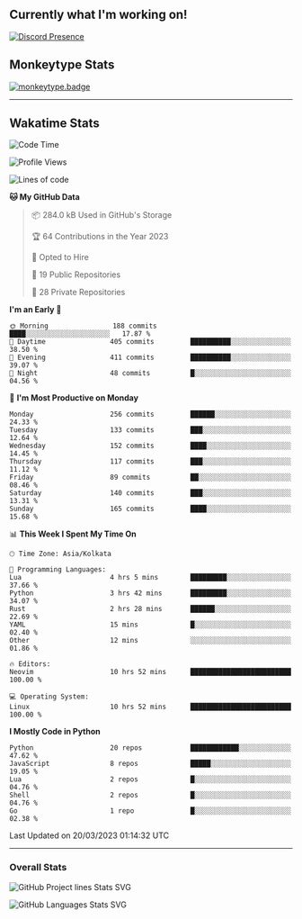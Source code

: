 ## Currently what I'm working on!
[![Discord Presence](https://lanyard.cnrad.dev/api/534981034400284712)](https://discord.com/users/534981034400284712)

## Monkeytype Stats
[![monkeytype.badge]][monkeytype]

---

## Wakatime Stats
<!--START_SECTION:waka-->
![Code Time](http://img.shields.io/badge/Code%20Time-590%20hrs%2057%20mins-blue)

![Profile Views](http://img.shields.io/badge/Profile%20Views-16-blue)

![Lines of code](https://img.shields.io/badge/From%20Hello%20World%20I%27ve%20Written-3.4%20million%20lines%20of%20code-blue)

**🐱 My GitHub Data** 

> 📦 284.0 kB Used in GitHub's Storage 
 > 
> 🏆 64 Contributions in the Year 2023
 > 
> 💼 Opted to Hire
 > 
> 📜 19 Public Repositories 
 > 
> 🔑 28 Private Repositories 
 > 
**I'm an Early 🐤** 

```text
🌞 Morning                188 commits         ████░░░░░░░░░░░░░░░░░░░░░   17.87 % 
🌆 Daytime                405 commits         ██████████░░░░░░░░░░░░░░░   38.50 % 
🌃 Evening                411 commits         ██████████░░░░░░░░░░░░░░░   39.07 % 
🌙 Night                  48 commits          █░░░░░░░░░░░░░░░░░░░░░░░░   04.56 % 
```
📅 **I'm Most Productive on Monday** 

```text
Monday                   256 commits         ██████░░░░░░░░░░░░░░░░░░░   24.33 % 
Tuesday                  133 commits         ███░░░░░░░░░░░░░░░░░░░░░░   12.64 % 
Wednesday                152 commits         ████░░░░░░░░░░░░░░░░░░░░░   14.45 % 
Thursday                 117 commits         ███░░░░░░░░░░░░░░░░░░░░░░   11.12 % 
Friday                   89 commits          ██░░░░░░░░░░░░░░░░░░░░░░░   08.46 % 
Saturday                 140 commits         ███░░░░░░░░░░░░░░░░░░░░░░   13.31 % 
Sunday                   165 commits         ████░░░░░░░░░░░░░░░░░░░░░   15.68 % 
```


📊 **This Week I Spent My Time On** 

```text
🕑︎ Time Zone: Asia/Kolkata

💬 Programming Languages: 
Lua                      4 hrs 5 mins        █████████░░░░░░░░░░░░░░░░   37.66 % 
Python                   3 hrs 42 mins       █████████░░░░░░░░░░░░░░░░   34.07 % 
Rust                     2 hrs 28 mins       ██████░░░░░░░░░░░░░░░░░░░   22.69 % 
YAML                     15 mins             █░░░░░░░░░░░░░░░░░░░░░░░░   02.40 % 
Other                    12 mins             ░░░░░░░░░░░░░░░░░░░░░░░░░   01.86 % 

🔥 Editors: 
Neovim                   10 hrs 52 mins      █████████████████████████   100.00 % 

💻 Operating System: 
Linux                    10 hrs 52 mins      █████████████████████████   100.00 % 
```

**I Mostly Code in Python** 

```text
Python                   20 repos            ████████████░░░░░░░░░░░░░   47.62 % 
JavaScript               8 repos             █████░░░░░░░░░░░░░░░░░░░░   19.05 % 
Lua                      2 repos             █░░░░░░░░░░░░░░░░░░░░░░░░   04.76 % 
Shell                    2 repos             █░░░░░░░░░░░░░░░░░░░░░░░░   04.76 % 
Go                       1 repo              █░░░░░░░░░░░░░░░░░░░░░░░░   02.38 % 
```




 Last Updated on 20/03/2023 01:14:32 UTC
<!--END_SECTION:waka-->
---

### Overall Stats


![GitHub Project lines Stats SVG](https://api.githubtrends.io/user/svg/Dhanus3133/repos?time_range=one_year&include_private=True&loc_metric=changed&group=private&theme=dark)

![GitHub Languages Stats SVG](https://api.githubtrends.io/user/svg/Dhanus3133/langs?time_range=one_year&include_private=True&loc_metric=changed&compact=True&theme=dark)


[monkeytype.badge]: https://img.shields.io/endpoint?style=for-the-badge&url=https%3A%2F%2Fmonkeytype-badge-vhd5lan7mmhz.runkit.sh%3Fmessage%3D122wpm%26label%3Dmonkeytype%26logoVariant%3Done
[monkeytype]: https://monkeytype.com/profile/dhanus
